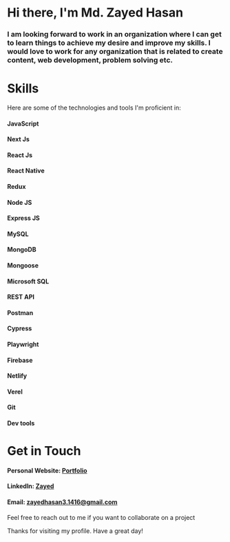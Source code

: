 # Hi there, I'm Md. Zayed Hasan

### I am looking forward to work in an organization where I can get to learn things to achieve my desire and improve my skills. I would love to work for any organization that is related to create content, web development, problem solving etc.

# Skills
Here are some of the technologies and tools I'm proficient in:
#### JavaScript 
#### Next Js
#### React Js
#### React Native
#### Redux
#### Node JS
#### Express JS
#### MySQL
#### MongoDB
#### Mongoose
#### Microsoft SQL
#### REST API
#### Postman
#### Cypress
#### Playwright
#### Firebase
#### Netlify
#### Verel
#### Git
#### Dev tools

# Get in Touch
#### Personal Website: [Portfolio](https://zayed007.netlify.app/)
#### LinkedIn: [Zayed](https://www.linkedin.com/in/iamzayed/)
#### Email: zayedhasan3.1416@gmail.com

Feel free to reach out to me if you want to collaborate on a project

Thanks for visiting my profile. Have a great day!
<!--
**Iamzayed007/Iamzayed007** is a ✨ _special_ ✨ repository because its `README.md` (this file) appears on your GitHub profile.

Here are some ideas to get you started:

- 🔭 I’m currently working on ...
- 🌱 I’m currently learning ...
- 👯 I’m looking to collaborate on ...
- 🤔 I’m looking for help with ...
- 💬 Ask me about ...
- 📫 How to reach me: ...
- 😄 Pronouns: ...
- ⚡ Fun fact: ...
-->

